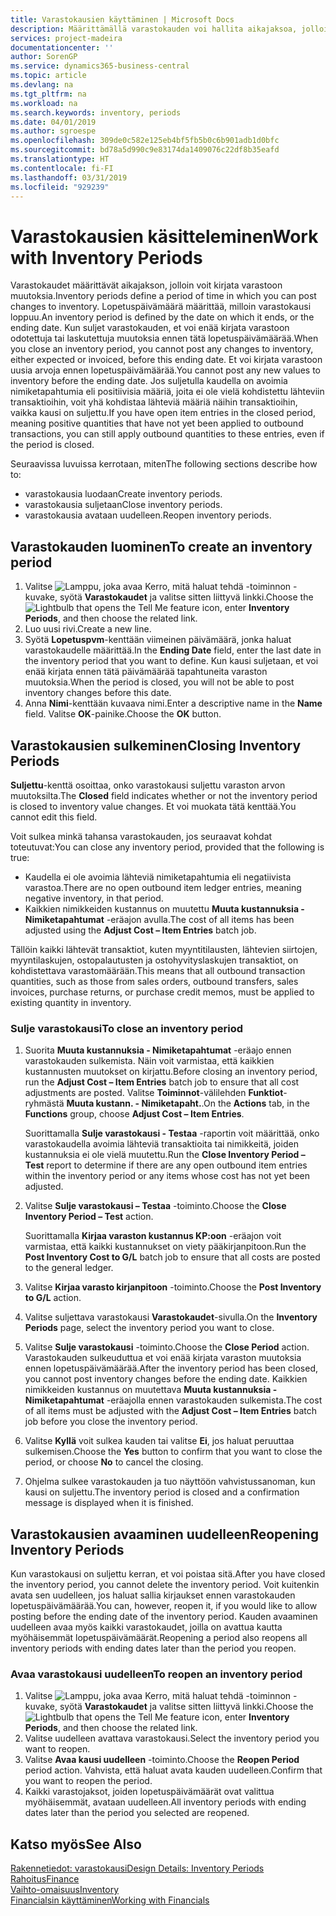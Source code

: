 ```yaml
---
title: Varastokausien käyttäminen | Microsoft Docs
description: Määrittämällä varastokauden voi hallita aikajaksoa, jolloin henkilöt voivat kirjata muutoksia varastoon.
services: project-madeira
documentationcenter: ''
author: SorenGP
ms.service: dynamics365-business-central
ms.topic: article
ms.devlang: na
ms.tgt_pltfrm: na
ms.workload: na
ms.search.keywords: inventory, periods
ms.date: 04/01/2019
ms.author: sgroespe
ms.openlocfilehash: 309de0c582e125eb4bf5fb5b0c6b901adb1d0bfc
ms.sourcegitcommit: bd78a5d990c9e83174da1409076c22df8b35eafd
ms.translationtype: HT
ms.contentlocale: fi-FI
ms.lasthandoff: 03/31/2019
ms.locfileid: "929239"
---
```

# <a name="work-with-inventory-periods"></a><span data-ttu-id="b50c2-103">Varastokausien käsitteleminen</span><span class="sxs-lookup"><span data-stu-id="b50c2-103">Work with Inventory Periods</span></span>
<span data-ttu-id="b50c2-104">Varastokaudet määrittävät aikajakson, jolloin voit kirjata varastoon muutoksia.</span><span class="sxs-lookup"><span data-stu-id="b50c2-104">Inventory periods define a period of time in which you can post changes to inventory.</span></span> <span data-ttu-id="b50c2-105">Lopetuspäivämäärä määrittää, milloin varastokausi loppuu.</span><span class="sxs-lookup"><span data-stu-id="b50c2-105">An inventory period is defined by the date on which it ends, or the ending date.</span></span> <span data-ttu-id="b50c2-106">Kun suljet varastokauden, et voi enää kirjata varastoon odotettuja tai laskutettuja muutoksia ennen tätä lopetuspäivämäärää.</span><span class="sxs-lookup"><span data-stu-id="b50c2-106">When you close an inventory period, you cannot post any changes to inventory, either expected or invoiced, before this ending date.</span></span> <span data-ttu-id="b50c2-107">Et voi kirjata varastoon uusia arvoja ennen lopetuspäivämäärää.</span><span class="sxs-lookup"><span data-stu-id="b50c2-107">You cannot post any new values to inventory before the ending date.</span></span> <span data-ttu-id="b50c2-108">Jos suljetulla kaudella on avoimia nimiketapahtumia eli positiivisia määriä, joita ei ole vielä kohdistettu lähteviin transaktioihin, voit yhä kohdistaa lähteviä määriä näihin transaktioihin, vaikka kausi on suljettu.</span><span class="sxs-lookup"><span data-stu-id="b50c2-108">If you have open item entries in the closed period, meaning positive quantities that have not yet been applied to outbound transactions, you can still apply outbound quantities to these entries, even if the period is closed.</span></span>  

<span data-ttu-id="b50c2-109">Seuraavissa luvuissa kerrotaan, miten</span><span class="sxs-lookup"><span data-stu-id="b50c2-109">The following sections describe how to:</span></span>  

* <span data-ttu-id="b50c2-110">varastokausia luodaan</span><span class="sxs-lookup"><span data-stu-id="b50c2-110">Create inventory periods.</span></span>  
* <span data-ttu-id="b50c2-111">varastokausia suljetaan</span><span class="sxs-lookup"><span data-stu-id="b50c2-111">Close inventory periods.</span></span>  
* <span data-ttu-id="b50c2-112">varastokausia avataan uudelleen.</span><span class="sxs-lookup"><span data-stu-id="b50c2-112">Reopen inventory periods.</span></span>  

## <a name="to-create-an-inventory-period"></a><span data-ttu-id="b50c2-113">Varastokauden luominen</span><span class="sxs-lookup"><span data-stu-id="b50c2-113">To create an inventory period</span></span>  
1. <span data-ttu-id="b50c2-114">Valitse ![Lamppu, joka avaa Kerro, mitä haluat tehdä -toiminnon](media/ui-search/search_small.png "Kerro, mitä haluat tehdä") -kuvake, syötä **Varastokaudet** ja valitse sitten liittyvä linkki.</span><span class="sxs-lookup"><span data-stu-id="b50c2-114">Choose the ![Lightbulb that opens the Tell Me feature](media/ui-search/search_small.png "Tell me what you want to do") icon, enter **Inventory Periods**, and then choose the related link.</span></span>  
2. <span data-ttu-id="b50c2-115">Luo uusi rivi.</span><span class="sxs-lookup"><span data-stu-id="b50c2-115">Create a new line.</span></span>  
3. <span data-ttu-id="b50c2-116">Syötä **Lopetuspvm**-kenttään viimeinen päivämäärä, jonka haluat varastokaudelle määrittää.</span><span class="sxs-lookup"><span data-stu-id="b50c2-116">In the **Ending Date** field, enter the last date in the inventory period that you want to define.</span></span> <span data-ttu-id="b50c2-117">Kun kausi suljetaan, et voi enää kirjata ennen tätä päivämäärää tapahtuneita varaston muutoksia.</span><span class="sxs-lookup"><span data-stu-id="b50c2-117">When the period is closed, you will not be able to post inventory changes before this date.</span></span>  
4. <span data-ttu-id="b50c2-118">Anna **Nimi**-kenttään kuvaava nimi.</span><span class="sxs-lookup"><span data-stu-id="b50c2-118">Enter a descriptive name in the **Name** field.</span></span> <span data-ttu-id="b50c2-119">Valitse **OK**-painike.</span><span class="sxs-lookup"><span data-stu-id="b50c2-119">Choose the **OK** button.</span></span>  

## <a name="closing-inventory-periods"></a><span data-ttu-id="b50c2-120">Varastokausien sulkeminen</span><span class="sxs-lookup"><span data-stu-id="b50c2-120">Closing Inventory Periods</span></span>  
<span data-ttu-id="b50c2-121">**Suljettu**-kenttä osoittaa, onko varastokausi suljettu varaston arvon muutoksilta.</span><span class="sxs-lookup"><span data-stu-id="b50c2-121">The **Closed** field indicates whether or not the inventory period is closed to inventory value changes.</span></span> <span data-ttu-id="b50c2-122">Et voi muokata tätä kenttää.</span><span class="sxs-lookup"><span data-stu-id="b50c2-122">You cannot edit this field.</span></span>  

<span data-ttu-id="b50c2-123">Voit sulkea minkä tahansa varastokauden, jos seuraavat kohdat toteutuvat:</span><span class="sxs-lookup"><span data-stu-id="b50c2-123">You can close any inventory period, provided that the following is true:</span></span>  

* <span data-ttu-id="b50c2-124">Kaudella ei ole avoimia lähteviä nimiketapahtumia eli negatiivista varastoa.</span><span class="sxs-lookup"><span data-stu-id="b50c2-124">There are no open outbound item ledger entries, meaning negative inventory, in that period.</span></span>  
* <span data-ttu-id="b50c2-125">Kaikkien nimikkeiden kustannus on muutettu **Muuta kustannuksia - Nimiketapahtumat** -eräajon avulla.</span><span class="sxs-lookup"><span data-stu-id="b50c2-125">The cost of all items has been adjusted using the **Adjust Cost – Item Entries** batch job.</span></span>  

<span data-ttu-id="b50c2-126">Tällöin kaikki lähtevät transaktiot, kuten myyntitilausten, lähtevien siirtojen, myyntilaskujen, ostopalautusten ja ostohyvityslaskujen transaktiot, on kohdistettava varastomäärään.</span><span class="sxs-lookup"><span data-stu-id="b50c2-126">This means that all outbound transaction quantities, such as those from sales orders, outbound transfers, sales invoices, purchase returns, or purchase credit memos, must be applied to existing quantity in inventory.</span></span>  

### <a name="to-close-an-inventory-period"></a><span data-ttu-id="b50c2-127">Sulje varastokausi</span><span class="sxs-lookup"><span data-stu-id="b50c2-127">To close an inventory period</span></span>  
1. <span data-ttu-id="b50c2-128">Suorita  **Muuta kustannuksia - Nimiketapahtumat** -eräajo ennen varastokauden sulkemista. Näin voit varmistaa, että kaikkien kustannusten muutokset on kirjattu.</span><span class="sxs-lookup"><span data-stu-id="b50c2-128">Before closing an inventory period, run the **Adjust Cost – Item Entries** batch job to ensure that all cost adjustments are posted.</span></span> <span data-ttu-id="b50c2-129">Valitse **Toiminnot**-välilehden **Funktiot**-ryhmästä **Muuta kustann. - Nimiketapaht.**.</span><span class="sxs-lookup"><span data-stu-id="b50c2-129">On the **Actions** tab, in the **Functions** group, choose **Adjust Cost – Item Entries**.</span></span>  

     <span data-ttu-id="b50c2-130">Suorittamalla **Sulje varastokausi - Testaa** -raportin voit määrittää, onko varastokaudella avoimia lähteviä transaktioita tai nimikkeitä, joiden kustannuksia ei ole vielä muutettu.</span><span class="sxs-lookup"><span data-stu-id="b50c2-130">Run the **Close Inventory Period – Test** report to determine if there are any open outbound item entries within the inventory period or any items whose cost has not yet been adjusted.</span></span>  
2. <span data-ttu-id="b50c2-131">Valitse **Sulje varastokausi – Testaa** -toiminto.</span><span class="sxs-lookup"><span data-stu-id="b50c2-131">Choose the **Close Inventory Period – Test** action.</span></span>  

     <span data-ttu-id="b50c2-132">Suorittamalla **Kirjaa varaston kustannus KP:oon** -eräajon voit varmistaa, että kaikki kustannukset on viety pääkirjanpitoon.</span><span class="sxs-lookup"><span data-stu-id="b50c2-132">Run the **Post Inventory Cost to G/L** batch job to ensure that all costs are posted to the general ledger.</span></span>  
3. <span data-ttu-id="b50c2-133">Valitse **Kirjaa varasto kirjanpitoon** -toiminto.</span><span class="sxs-lookup"><span data-stu-id="b50c2-133">Choose the **Post Inventory to G/L** action.</span></span>  
4. <span data-ttu-id="b50c2-134">Valitse suljettava varastokausi **Varastokaudet**-sivulla.</span><span class="sxs-lookup"><span data-stu-id="b50c2-134">On the **Inventory Periods** page, select the inventory period you want to close.</span></span>  
5. <span data-ttu-id="b50c2-135">Valitse **Sulje varastokausi** -toiminto.</span><span class="sxs-lookup"><span data-stu-id="b50c2-135">Choose the **Close Period** action.</span></span> <span data-ttu-id="b50c2-136">Varastokauden sulkeuduttua et voi enää kirjata varaston muutoksia ennen lopetuspäivämäärää.</span><span class="sxs-lookup"><span data-stu-id="b50c2-136">After the inventory period has been closed, you cannot post inventory changes before the ending date.</span></span> <span data-ttu-id="b50c2-137">Kaikkien nimikkeiden kustannus on muutettava **Muuta kustannuksia - Nimiketapahtumat** -eräajolla ennen varastokauden sulkemista.</span><span class="sxs-lookup"><span data-stu-id="b50c2-137">The cost of all items must be adjusted with the **Adjust Cost – Item Entries** batch job before you close the inventory period.</span></span>  
6. <span data-ttu-id="b50c2-138">Valitse **Kyllä** voit sulkea kauden tai valitse **Ei**, jos haluat peruuttaa sulkemisen.</span><span class="sxs-lookup"><span data-stu-id="b50c2-138">Choose the **Yes** button to confirm that you want to close the period, or choose **No** to cancel the closing.</span></span>  
7. <span data-ttu-id="b50c2-139">Ohjelma sulkee varastokauden ja tuo näyttöön vahvistussanoman, kun kausi on suljettu.</span><span class="sxs-lookup"><span data-stu-id="b50c2-139">The inventory period is closed and a confirmation message is displayed when it is finished.</span></span>  

## <a name="reopening-inventory-periods"></a><span data-ttu-id="b50c2-140">Varastokausien avaaminen uudelleen</span><span class="sxs-lookup"><span data-stu-id="b50c2-140">Reopening Inventory Periods</span></span>  
<span data-ttu-id="b50c2-141">Kun varastokausi on suljettu kerran, et voi poistaa sitä.</span><span class="sxs-lookup"><span data-stu-id="b50c2-141">After you have closed the inventory period, you cannot delete the inventory period.</span></span> <span data-ttu-id="b50c2-142">Voit kuitenkin avata sen uudelleen, jos haluat sallia kirjaukset ennen varastokauden lopetuspäivämäärää.</span><span class="sxs-lookup"><span data-stu-id="b50c2-142">You can, however, reopen it, if you would like to allow posting before the ending date of the inventory period.</span></span> <span data-ttu-id="b50c2-143">Kauden avaaminen uudelleen avaa myös kaikki varastokaudet, joilla on avattua kautta myöhäisemmät lopetuspäivämäärät.</span><span class="sxs-lookup"><span data-stu-id="b50c2-143">Reopening a period also reopens all inventory periods with ending dates later than the period you reopen.</span></span>  

### <a name="to-reopen-an-inventory-period"></a><span data-ttu-id="b50c2-144">Avaa varastokausi uudelleen</span><span class="sxs-lookup"><span data-stu-id="b50c2-144">To reopen an inventory period</span></span>  
1. <span data-ttu-id="b50c2-145">Valitse ![Lamppu, joka avaa Kerro, mitä haluat tehdä -toiminnon](media/ui-search/search_small.png "Kerro, mitä haluat tehdä") -kuvake, syötä **Varastokaudet** ja valitse sitten liittyvä linkki.</span><span class="sxs-lookup"><span data-stu-id="b50c2-145">Choose the ![Lightbulb that opens the Tell Me feature](media/ui-search/search_small.png "Tell me what you want to do") icon, enter **Inventory Periods**, and then choose the related link.</span></span>  
2. <span data-ttu-id="b50c2-146">Valitse uudelleen avattava varastokausi.</span><span class="sxs-lookup"><span data-stu-id="b50c2-146">Select the inventory period you want to reopen.</span></span>  
3. <span data-ttu-id="b50c2-147">Valitse **Avaa kausi uudelleen** -toiminto.</span><span class="sxs-lookup"><span data-stu-id="b50c2-147">Choose the **Reopen Period** period action.</span></span> <span data-ttu-id="b50c2-148">Vahvista, että haluat avata kauden uudelleen.</span><span class="sxs-lookup"><span data-stu-id="b50c2-148">Confirm that you want to reopen the period.</span></span>  
4. <span data-ttu-id="b50c2-149">Kaikki varastojaksot, joiden lopetuspäivämäärät ovat valittua myöhäisemmät, avataan uudelleen.</span><span class="sxs-lookup"><span data-stu-id="b50c2-149">All inventory periods with ending dates later than the period you selected are reopened.</span></span>  

## <a name="see-also"></a><span data-ttu-id="b50c2-150">Katso myös</span><span class="sxs-lookup"><span data-stu-id="b50c2-150">See Also</span></span>  
[<span data-ttu-id="b50c2-151">Rakennetiedot: varastokausi</span><span class="sxs-lookup"><span data-stu-id="b50c2-151">Design Details: Inventory Periods</span></span>](design-details-inventory-periods.md)  
[<span data-ttu-id="b50c2-152">Rahoitus</span><span class="sxs-lookup"><span data-stu-id="b50c2-152">Finance</span></span>](finance.md)  
[<span data-ttu-id="b50c2-153">Vaihto-omaisuus</span><span class="sxs-lookup"><span data-stu-id="b50c2-153">Inventory</span></span>](inventory-manage-inventory.md)  
[<span data-ttu-id="b50c2-154">Financialsin käyttäminen</span><span class="sxs-lookup"><span data-stu-id="b50c2-154">Working with Financials</span></span>](ui-work-product.md)
